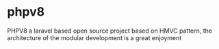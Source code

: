 # phpv8

PHPV8 a laravel based open source project based on HMVC pattern, the architecture of the modular development is a great enjoyment
